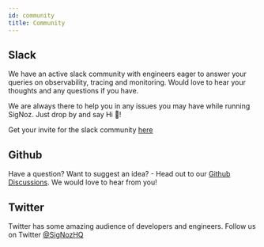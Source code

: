 ```yaml
---
id: community
title: Community
---
```

## Slack

We have an active slack community with engineers eager to answer your queries on observability, tracing and monitoring. Would love to hear your thoughts and any questions if you have.

We are always there to help you in any issues you may have while running SigNoz. Just drop by and say Hi 👋!

Get your invite for the slack community [here](https://join.slack.com/t/signoz-community/shared_invite/zt-lrjknbbp-J_mI13rlw8pGF4EWBnorJA)

## Github

Have a question? Want to suggest an idea? - Head out to our [Github Discussions](https://github.com/SigNoz/signoz/discussions).
We would love to hear from you!

## Twitter

Twitter has some amazing audience of developers and engineers. Follow us on Twitter
[@SigNozHQ](https://twitter.com/SigNozHQ)
